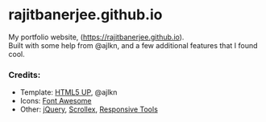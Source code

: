 # rajitbanerjee.github.io

My portfolio website, (https://rajitbanerjee.github.io).  
Built with some help from @ajlkn, and a few additional features that I found cool.

### Credits:

- Template: [HTML5 UP](html5up.net), @ajlkn
- Icons: [Font Awesome](fontawesome.io)
- Other: [jQuery](jquery.com), [Scrollex](github.com/ajlkn/jquery.scrollex), [Responsive Tools](github.com/ajlkn/responsive-tools)
